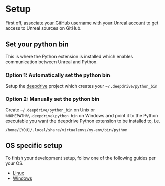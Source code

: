 # Setup

First off, [associate your GitHub username with your Unreal account](https://www.unrealengine.com/en-US/ue4-on-github) to get access to Unreal sources on GitHub. 

## Set your python bin

This is where the Python extension is installed which enables communication between Unreal and Python.

### Option 1: Automatically set the python bin 

Setup the [deepdrive](https://github.com/deepdrive/deepdrive) project which creates your `~/.deepdrive/python_bin`

### Option 2: Manually set the python bin 

Create `~/.deepdrive/python_bin` on Unix or `%HOMEPATH%\.deepdrive\python_bin` on Windows and point it to the Python executable you want the deepdrive Python extension to be installed to, i.e. 

```
/home/[YOU]/.local/share/virtualenvs/my-env/bin/python
```



## OS specific setup

To finish your development setup, follow one of the following guides per your OS.

- [Linux](docs/development/linux/overview.md)
- [Windows](docs/development/windows/overview.md)
